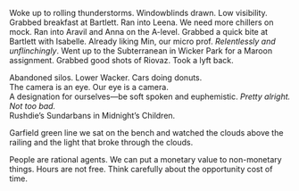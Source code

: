 Woke up to rolling thunderstorms. Windowblinds drawn. Low visibility. Grabbed breakfast at Bartlett. Ran into Leena. We need more chillers on mock. Ran into Aravil and Anna on the A-level. Grabbed a quick bite at Bartlett with Isabelle. Already liking Min, our micro prof. *Relentlessly and unflinchingly*. Went up to the Subterranean in Wicker Park for a Maroon assignment. Grabbed good shots of Riovaz. Took a lyft back.

Abandoned silos. Lower Wacker. Cars doing donuts.  
The camera is an eye. Our eye is a camera.   
A designation for ourselves—be soft spoken and euphemistic. *Pretty alright. Not too bad.*   
Rushdie’s Sundarbans in Midnight’s Children.

Garfield green line we sat on the bench and watched the clouds above the railing and the light that broke through the clouds.

People are rational agents. We can put a monetary value to non-monetary things. Hours are not free. Think carefully about the opportunity cost of time.